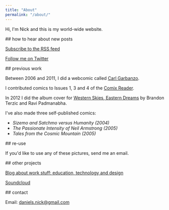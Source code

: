```yaml
---
title: "About"
permalink: "/about/"
---
```


Hi, I'm Nick and this is my world-wide website.

## how to hear about new posts

[Subscribe to the RSS feed](http://www.thetrianglesky.com/feed/)

[Follow me on Twitter](https://twitter.com/nickdaniels)

## previous work

Between 2006 and 2011, I did a webcomic called [Carl Garbanzo](http://thetrianglesky.com/project-type/carl-garbanzo).

I contributed comics to Issues 1, 3 and 4 of the [Comix Reader](http://www.thecomixreader.com/).

In 2012 I did the album cover for [Western Skies, Eastern Dreams](https://xalamproject.bandcamp.com/album/western-skies-eastern-dreams) by Brandon Terzic and Ravi Padmanabha.

I've also made three self-published comics:

-   *Sizemo and Satchmo versus Humanity (2004)*
-   *The Passionate Intensity of Neil Armstrong (2005)*
-   *Tales from the Cosmic Mountain (2005)*

## re-use

If you'd like to use any of these pictures, send me an email.

## other projects

[Blog about work stuff: education, technology and design](http://mrndaniels.wordpress.com/)

[Soundcloud](https://soundcloud.com/nickdaniels)

## contact

Email: daniels.nick@gmail.com